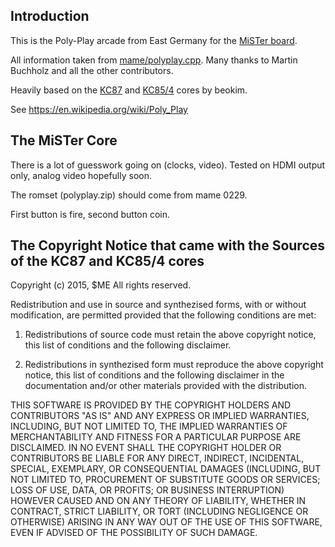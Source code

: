 ## Introduction

This is the Poly-Play arcade from East Germany for the [MiSTer board](https://github.com/MiSTer-devel).

All information taken from [mame/polyplay.cpp](https://github.com/mamedev/mame/blob/master/src/mame/drivers/polyplay.cpp). Many thanks to Martin Buchholz and all the other contributors.

Heavily based on the [KC87](https://github.com/beokim/kc87fpga) and [KC85/4](https://github.com/beokim/kc854fpga) cores by beokim.

See https://en.wikipedia.org/wiki/Poly_Play

## The MiSTer Core

There is a lot of guesswork going on (clocks, video). Tested on HDMI output only, analog video hopefully soon.

The romset (polyplay.zip) should come from mame 0229.

First button is fire, second button coin.

## The Copyright Notice that came with the Sources of the KC87 and KC85/4 cores

Copyright (c) 2015, $ME
All rights reserved.

Redistribution and use in source and synthezised forms, with or without modification, are permitted 
provided that the following conditions are met:

1. Redistributions of source code must retain the above copyright notice, this list of conditions 
   and the following disclaimer.

2. Redistributions in synthezised form must reproduce the above copyright notice, this list of conditions
   and the following disclaimer in the documentation and/or other materials provided with the distribution.

THIS SOFTWARE IS PROVIDED BY THE COPYRIGHT HOLDERS AND CONTRIBUTORS "AS IS" AND ANY EXPRESS OR IMPLIED 
WARRANTIES, INCLUDING, BUT NOT LIMITED TO, THE IMPLIED WARRANTIES OF MERCHANTABILITY AND FITNESS FOR A 
PARTICULAR PURPOSE ARE DISCLAIMED. IN NO EVENT SHALL THE COPYRIGHT HOLDER OR CONTRIBUTORS BE LIABLE FOR 
ANY DIRECT, INDIRECT, INCIDENTAL, SPECIAL, EXEMPLARY, OR CONSEQUENTIAL DAMAGES (INCLUDING, BUT NOT LIMITED 
TO, PROCUREMENT OF SUBSTITUTE GOODS OR SERVICES; LOSS OF USE, DATA, OR PROFITS; OR BUSINESS INTERRUPTION) 
HOWEVER CAUSED AND ON ANY THEORY OF LIABILITY, WHETHER IN CONTRACT, STRICT LIABILITY, OR TORT (INCLUDING 
NEGLIGENCE OR OTHERWISE) ARISING IN ANY WAY OUT OF THE USE OF THIS SOFTWARE, EVEN IF ADVISED OF THE 
POSSIBILITY OF SUCH DAMAGE.
